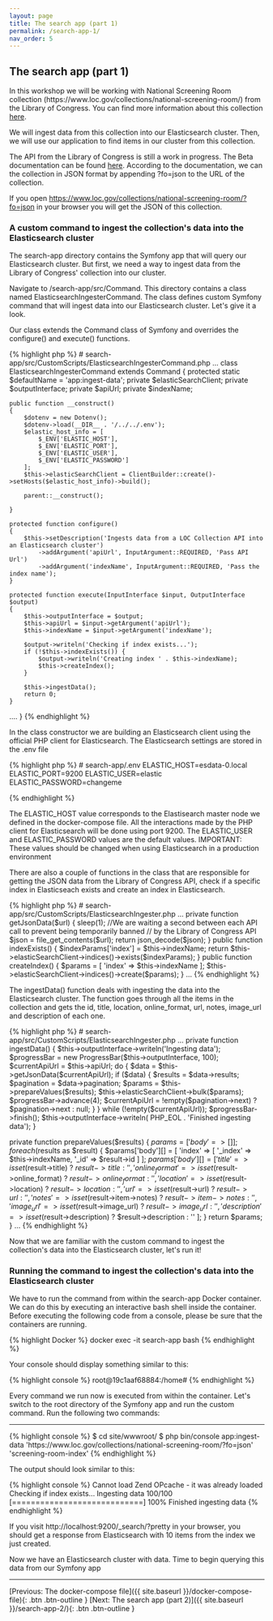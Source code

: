 ```yaml
---
layout: page
title: The search app (part 1)
permalink: /search-app-1/
nav_order: 5
---
```


## The search app (part 1)

<p>
In this workshop we will be working with National Screening Room collection (https://www.loc.gov/collections/national-screening-room/) from the Library of Congress. You can find
more information about this collection 
<a href="https://www.loc.gov/collections/national-screening-room/about-this-collection/" target="_blank">here</a>.
</p>

<p>We will ingest data from this collection into our Elasticsearch cluster. Then, we will use our application to find items 
in our cluster from this collection.</p>

<p>The API from the Library of Congress is still a work in progress. The Beta documentation can be found 
<a href="https://libraryofcongress.github.io/data-exploration/" target="_blank">here</a>. According to the documentation, 
we can the collection in JSON format by appending ?fo=json to the URL of the collection. </p>

<p>If you open <a href="https://www.loc.gov/collections/national-screening-room/?fo=json" 
target="_blank">https://www.loc.gov/collections/national-screening-room/?fo=json</a> in your browser you will get the
 JSON of this collection.</p>

### A custom command to ingest the collection's data into the Elasticsearch cluster

<p>The search-app directory contains the Symfony app that will query our Elasticsearch cluster. But first, we need a way to ingest data
from the Library of Congress' collection into our cluster.</p>

<p>Navigate to /search-app/src/Command. This directory contains a class named ElasticsearchIngesterCommand. 
The class defines custom Symfony command that will ingest data into our Elasticsearch cluster. Let's give it a look.</p>

<p>Our class extends the Command class of Symfony and overrides the configure() and execute() functions.</p>

<p>
{% highlight php %}
# search-app/src/CustomScripts/ElasticsearchIngesterCommand.php
...
class ElasticsearchIngesterCommand extends Command
{
    protected static $defaultName = 'app:ingest-data';
    private $elasticSearchClient;
    private $outputInterface;
    private $apiUrl;
    private $indexName;
    
    public function __construct()
    {
        $dotenv = new Dotenv();
        $dotenv->load(__DIR__ . '/../../.env');
        $elastic_host_info = [
            $_ENV['ELASTIC_HOST'],
            $_ENV['ELASTIC_PORT'],
            $_ENV['ELASTIC_USER'],
            $_ENV['ELASTIC_PASSWORD']
        ];
        $this->elasticSearchClient = ClientBuilder::create()->setHosts($elastic_host_info)->build();

        parent::__construct();

    }
        
    protected function configure()
    {
        $this->setDescription('Ingests data from a LOC Collection API into an Elasticsearch cluster')
            ->addArgument('apiUrl', InputArgument::REQUIRED, 'Pass API Url')
            ->addArgument('indexName', InputArgument::REQUIRED, 'Pass the index name');
    }

    protected function execute(InputInterface $input, OutputInterface $output)
    {
        $this->outputInterface = $output;
        $this->apiUrl = $input->getArgument('apiUrl');
        $this->indexName = $input->getArgument('indexName');

        $output->writeln('Checking if index exists...');
        if (!$this->indexExists()) {
            $output->writeln('Creating index ' . $this->indexName);
            $this->createIndex();
        }

        $this->ingestData();
        return 0;
    }
....
}
{% endhighlight %} 
</p>

<p>In the class constructor we are building an Elasticsearch client using the official PHP client for Elasticsearch. 
The Elasticsearch settings are stored in the .env file</p>

<p>
{% highlight php %}
# search-app/.env
ELASTIC_HOST=esdata-0.local
ELASTIC_PORT=9200
ELASTIC_USER=elastic
ELASTIC_PASSWORD=changeme

{% endhighlight %} 
</p>

<p>The ELASTIC_HOST value corresponds to the Elastisearch master node we defined in the docker-compose file. All the interactions
made by the PHP client for Elasticsearch will be done using port 9200. The ELASTIC_USER and ELASTIC_PASSWORD values are 
the default values. IMPORTANT: These values should be changed when using Elasticsearch in a production environment</p>

<p>There are also a couple of functions in the class that are responsible for getting the JSON data from the Library of Congress API, 
 check if a specific index in Elasticseach exists and create an index in Elasticsearch.</p>

<p>
{% highlight php %}
# search-app/src/CustomScripts/ElasticsearchIngester.php
...
private function getJsonData($url)
{
    sleep(1); //We are waiting a second between each API call to prevent being temporarily banned 
              // by the Library of Congress API
    $json = file_get_contents($url);
    return json_decode($json);
}
public function indexExists()
{
    $indexParams['index'] = $this->indexName;
    return $this->elasticSearchClient->indices()->exists($indexParams);
}
public function createIndex()
{
    $params = [
        'index' => $this->indexName
    ];
    $this->elasticSearchClient->indices()->create($params);
}
...
{% endhighlight %} 
</p>

<p>The ingestData() function deals with ingesting the data into the Elasticsearch cluster. The function goes through all
the items in the collection and gets the id, title, location, online_format, url, notes, image_url and description of each one.</p>

<p>
{% highlight php %}
# search-app/src/CustomScripts/ElasticsearchIngester.php
...
private function ingestData()
{
    $this->outputInterface->writeln('Ingesting data');
    $progressBar = new ProgressBar($this->outputInterface, 100);
    $currentApiUrl = $this->apiUrl;
    do {
        $data = $this->getJsonData($currentApiUrl);
        if ($data) {
            $results = $data->results;
            $pagination = $data->pagination;
            $params = $this->prepareValues($results);
            $this->elasticSearchClient->bulk($params);
            $progressBar->advance(4);
            $currentApiUrl = !empty($pagination->next) ? $pagination->next : null;
        }
    } while (!empty($currentApiUrl));
    $progressBar->finish();
    $this->outputInterface->writeln( PHP_EOL . 'Finished ingesting data');
}

private function prepareValues($results)
{
    $params = ['body' => []];
    foreach ($results as $result) {
        $params['body'][] = [
            'index' => [
                '_index' => $this->indexName,
                '_id' => $result->id
            ]
        ];
        $params['body'][] = [
            'title' => isset($result->title) ? $result->title : '',
            'online_format' => isset($result->online_format) ? $result->online_format : '',
            'location' => isset($result->location) ? $result->location : '',
            'url' => isset($result->url) ? $result->url : '',
            'notes' => isset($result->item->notes) ? $result->item->notes : '',
            'image_url' => isset($result->image_url) ? $result->image_url : '',
            'description' => isset($result->description) ? $result->description : ''
        ];
    }
    return $params;
}
...
{% endhighlight %} 
</p>

<p>Now that we are familiar with the custom command to ingest the collection's data into the Elasticsearch cluster, let's run it!</p>

### Running the command to ingest the collection's data into the Elasticsearch cluster

<p>We have to run the command from within the search-app Docker container. We can do this by executing an interactive 
bash shell inside the container. Before executing the following code from a console, please be sure that the containers are running.</p>

<p>
{% highlight Docker %}
docker exec -it search-app bash
{% endhighlight %} 
</p>

<p>Your console should display something similar to this: </p>

<p>
{% highlight console %}
root@19c1aaf68884:/home#
{% endhighlight %} 
</p>

<p>Every command we run now is executed from within the container. Let's switch to the root directory of the Symfony app and
 run the custom command. Run the following two commands: </p>
<hr>

<p>
{% highlight console %}
$ cd site/wwwroot/
$ php bin/console app:ingest-data 'https://www.loc.gov/collections/national-screening-room/?fo=json' 'screening-room-index'
{% endhighlight %} 
</p>

<p>The output should look similar to this: </p>

<p>
{% highlight console %}
Cannot load Zend OPcache - it was already loaded
Checking if index exists...
Ingesting data
 100/100 [============================] 100%
Finished ingesting data
{% endhighlight %} 
</p>

<p>If you visit http://localhost:9200/_search/?pretty in your browser, you should get a response from Elasticsearch with 10 
items from the index we just created.</p>

<p>Now we have an Elasticsearch cluster with data. Time to begin querying this data from our Symfony app</p>

<hr>

[Previous: The docker-compose file]({{ site.baseurl }}/docker-compose-file){: .btn .btn-outline }
[Next: The search app (part 2)]({{ site.baseurl }}/search-app-2/){: .btn .btn-outline }